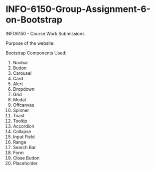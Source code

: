 # INFO-6150-Group-Assignment-6-on-Bootstrap
INFO6150 - Course Work Submissions

Purpose of the website:

Bootstrap Components Used:
1. Navbar
2. Button
3. Carousel
4. Card
5. Alert
6. Dropdown
7. Grid
8. Modal
9. Offcanvas
10. Spinner
11. Toast
12. Tooltip
13. Accordion
14. Collapse
15. Input Field
16. Range
17. Search Bar
18. Form
19. Close Button
20. Placeholder
